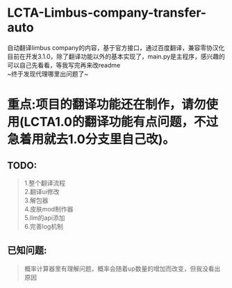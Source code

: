 # LCTA-Limbus-company-transfer-auto
自动翻译limbus company的内容，基于官方接口，通过百度翻译，兼容零协汉化  
目前在开发3.1.0，除了翻译功能以外的基本实现了，main.py是主程序，感兴趣的可以自己先看看，等我写完再来改readme  
~终于发现代理哪里出问题了~  
# 重点:项目的翻译功能还在制作，请勿使用(LCTA1.0的翻译功能有点问题，不过急着用就去1.0分支里自己改)。  
## TODO:  
>1.整个翻译流程  
>2.翻译ui修改  
>3.解包器  
>4.皮肤mod制作器  
>5.llm的api添加  
>6.完善log机制
  
## 已知问题:
>概率计算器里有理解问题，概率会随着up数量的增加而改变，但我没看出原因